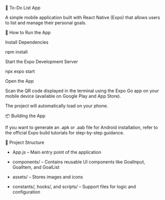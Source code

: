 📝 To-Do List App

A simple mobile application built with React Native (Expo) that allows users to list and manage their personal goals.

🚀 How to Run the App

Install Dependencies

npm install


Start the Expo Development Server

npx expo start


Open the App

Scan the QR code displayed in the terminal using the Expo Go app on your mobile device (available on Google Play and App Store).

The project will automatically load on your phone.

📦 Building the App

If you want to generate an .apk or .aab file for Android installation, refer to the official Expo build tutorials
 for step-by-step guidance.

📁 Project Structure

- App.js – Main entry point of the application

- components/ – Contains reusable UI components like GoalInput, GoalItem, and GoalList

- assets/ – Stores images and icons

- constants/, hooks/, and scripts/ – Support files for logic and configuration
